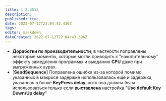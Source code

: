 ```yaml
---
title: 1.2.3513
description: 
published: true
date: 2022-07-12T22:04:43.436Z
tags: 
editor: markdown
dateCreated: 2022-07-12T22:04:43.396Z
---		
```

		
- **Доработки по производительности**, в частности поправлены некоторые моменты, которые могли приводить к “накопительному” эффекту замедления программы и выеданию **CPU** даже при выгруженных аурах. 
- [**SendSequence**] Поправлена ошибка из-за которой помимо указанных в макросе задержке использовалась еще и задержка, указанная в блоке **KeyPress delay**, хотя она должна была использоваться только если **выставлена** настройка "**Use default Key Down/Up delay**"
